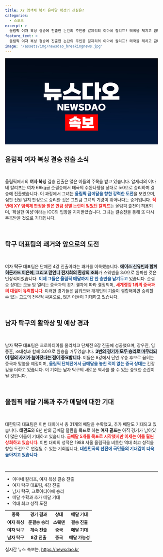 ```yaml
---
title: XY 염색체 복서 은메달 확정의 진실은?
categories:
  - 스포츠
excerpt: >
  올림픽 여자 복싱 결승에 진출한 논란의 주인공 알제리의 이마네 칼리프! 태국을 제치고 금메달에 도전하는 그녀의 신화는 계속된다. 또한, 여자 탁구 대표팀이 12년 만에 4강에 올라 기대를 모으고 있습니다. 메달 수확이 이어지는 가운데, 종주국의 명예를 걸고 태권도와 여자 골프에서도 승리를 노립니다!
feature_text: >
  올림픽 여자 복싱 결승에 진출한 논란의 주인공 알제리의 이마네 칼리프! 태국을 제치고 금메달에 도전하는 그녀의 신화는 계속된다. 또한, 여자 탁구 대표팀이 12년 만에 4강에 올라 기대를 모으고 있습니다. 메달 수확이 이어지는 가운데, 종주국의 명예를 걸고 태권도와 여자 골프에서도 승리를 노립니다!
image: '/assets/img/newsdao_breakingnews.jpg'
---
```


<p><img src="/assets/img/newsdao_breakingnews.jpg" alt="pcversion 속보" /></p>

<h2 data-ke-size="size26">올림픽 여자 복싱 결승 진출 소식</h2>

<p data-ke-size="size16">&nbsp;</p>

<p data-ke-size="size16">올림픽에서의 <b>여자 복싱</b> 결승 진출은 많은 이들의 주목을 받고 있습니다. 알제리의 이마네 칼리프는 여자 66kg급 준결승에서 태국의 수완나펭을 상대로 5:0으로 승리하며 결승에 진출했습니다. 이 과정에서 그녀는 <b><span style="color: #1a5490;">올림픽 금메달을 향한 강력한 도전</span></b>을 보였으며, 심판 전원 일치 판정으로 승리한 것은 그만큼 그녀의 기량이 뛰어나다는 증거입니다. <b><span style="color: #ee2323;">작년에 XY 염색체 판정을 받은 만큼 성별 논란이 일었던 칼리프</span></b>는 올림픽 출전이 허용되며, ‘확실한 여성’이라는 IOC의 입장을 지지받았습니다. 그녀는 결승전을 통해 또 다시 주목받을 것으로 기대됩니다.</p>

<p data-ke-size="size16">&nbsp;</p>

<h2 data-ke-size="size26">탁구 대표팀의 쾌거와 앞으로의 도전</h2>

<p data-ke-size="size16">&nbsp;</p>

<p data-ke-size="size16">여자 <b>탁구</b> 대표팀은 단체전 4강 진출이라는 쾌거를 이룩했습니다. <b><span style="background-color: #21538527;">에이스 신유빈과 함께 히든카드 이은혜, 그리고 맏언니 전지희의 환상의 조화</span></b>가 스웨덴을 3:0으로 완파한 것은 인상적이었습니다. <b><span style="color: #1a5490;">이제 그들은 올림픽 메달까지 단 한 승만을 남겨두고</span></b> 있습니다. 준결승 상대는 오늘 밤 열리는 중국과의 경기 결과에 따라 결정되며, <b><span style="color: #ee2323;">세계랭킹 1위의 중국과의 대결이 유력합니다</span></b>. 이러한 경기들은 팀워크와 개개인의 기술이 결합해야만 승리할 수 있는 고도의 전략적 싸움으로, 많은 이들이 기대하고 있습니다.</p>

<p data-ke-size="size16">&nbsp;</p>

<h2 data-ke-size="size26">남자 탁구의 활약상 및 예상 경과</h2>

<p data-ke-size="size16">&nbsp;</p>

<p data-ke-size="size16">남자 <b>탁구</b> 대표팀은 크로아티아를 물리치고 단체전 8강 진출에 성공했으며, 장우진, 임종훈, 조대성과 함께 3:0으로 완승을 거두었습니다. <b><span style="background-color: #21538527;">3번의 경기가 모두 승리로 마무리되어 팀의 사기가 높아졌다는 점이 중요합니다</span></b>. 이들은 8강에서 단연 우승 후보로 꼽히는 중국과 맞붙을 예정이며, <b><span style="color: #1a5490;">올림픽 단체전에서 금메달을 놓친 적이 없는 중국 상대는</span></b> 긴장감을 더하고 있습니다. 이 기회는 남자 탁구의 새로운 역사를 쓸 수 있는 중요한 순간이 될 것입니다.</p>

<p data-ke-size="size16">&nbsp;</p>

<h2 data-ke-size="size26">올림픽 메달 기록과 추가 메달에 대한 기대</h2>

<p data-ke-size="size16">&nbsp;</p>

<p data-ke-size="size16">대한민국 대표팀은 이번 대회에서 총 31개의 메달을 수확했고, 추가 메달도 기대되고 있습니다. <b>태권도</b>와 8년 만의 금메달 탈환을 목표로 하는 <b>여자 골프</b>는 아직 경기가 남아있어 많은 이들이 기대하고 있습니다. <b><span style="color: #ee2323;">금메달 5개를 목표로 시작했지만 이제는 이를 훨씬 상회하고 있습니다</span></b>. 이번 대회의 성적은 1988 서울 올림픽을 비롯한 역대 최고 성적을 향한 도전으로 연결될 수 있는 기회입니다, <b><span style="color: #1a5490;">대한민국의 선전에 국민들의 기대감이 더욱 높아지고 있습니다</span></b>.</p>

<p data-ke-size="size16">&nbsp;</p>

<hr />

<ul>
    <li>이마네 칼리프, 여자 복싱 결승 진출</li>
    <li>여자 탁구 대표팀, 4강 진출</li>
    <li>남자 탁구, 크로아티아에 승리</li>
    <li>메달 수확과 추가 메달 기대</li>
    <li>역대 최고 성적 도전</li>
</ul>

<table style="width: 100%;">
    <tr>
        <td style="text-align: center; height: 17px;"><b>종목</b></td>
        <td style="text-align: center; height: 17px;"><b>경기 결과</b></td>
        <td style="text-align: center; height: 17px;"><b>상대</b></td>
        <td style="text-align: center; height: 17px;"><b>메달 기대</b></td>
    </tr>
    <tr>
        <td style="text-align: center; height: 17px;"><b>여자 복싱</b></td>
        <td style="text-align: center; height: 17px;"><b>준결승 승리</b></td>
        <td style="text-align: center; height: 17px;"><b>스웨덴</b></td>
        <td style="text-align: center; height: 17px;"><b>결승 진출</b></td>
    </tr>
    <tr>
        <td style="text-align: center; height: 17px;"><b>여자 탁구</b></td>
        <td style="text-align: center; height: 17px;"><b>계속 진출</b></td>
        <td style="text-align: center; height: 17px;"><b>중국</b></td>
        <td style="text-align: center; height: 17px;"><b>메달 기대</b></td>
    </tr>
    <tr>
        <td style="text-align: center; height: 17px;"><b>남자 탁구</b></td>
        <td style="text-align: center; height: 17px;"><b>8강 진출</b></td>
        <td style="text-align: center; height: 17px;"><b>중국</b></td>
        <td style="text-align: center; height: 17px;"><b>메달 가능성</b></td>
    </tr>
</table>
실시간 뉴스 속보는, <a href="https://newsdao.kr" rel="dofollow">https://newsdao.kr</a>


